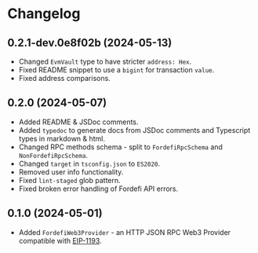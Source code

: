 # Changelog

## 0.2.1-dev.0e8f02b (2024-05-13)
- Changed `EvmVault` type to have stricter `address: Hex`.
- Fixed README snippet to use a `bigint` for transaction `value`.
- Fixed address comparisons.

## 0.2.0 (2024-05-07)
- Added README & JSDoc comments.
- Added `typedoc` to generate docs from JSDoc comments and Typescript types in markdown & html.
- Changed RPC methods schema - split to `FordefiRpcSchema` and `NonFordefiRpcSchema`.
- Changed `target` in `tsconfig.json` to `ES2020`.
- Removed user info functionality.
- Fixed `lint-staged` glob pattern.
- Fixed broken error handling of Fordefi API errors.

## 0.1.0 (2024-05-01)
- Added `FordefiWeb3Provider` - an HTTP JSON RPC Web3 Provider compatible with [EIP-1193](https://eips.ethereum.org/EIPS/eip-1193).
